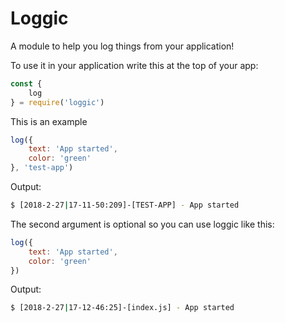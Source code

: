 Loggic
============
A module to help you log things from your application!

To use it in your application write this at the top of your app:
```js
const {
    log
} = require('loggic')
```

This is an example
```js
log({
    text: 'App started',
    color: 'green'
}, 'test-app')
```
Output:
```bash
$ [2018-2-27|17-11-50:209]-[TEST-APP] - App started
```
The second argument is optional so you can use loggic like this:
```js
log({
    text: 'App started',
    color: 'green'
})
```
Output:
```bash
$ [2018-2-27|17-12-46:25]-[index.js] - App started
```
